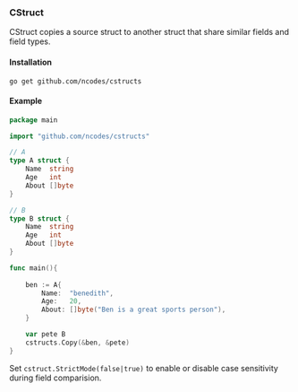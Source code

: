 ### CStruct 

CStruct copies a source struct to another struct that share similar fields
and field types.  

#### Installation
```
go get github.com/ncodes/cstructs
```

#### Example

```go
package main

import "github.com/ncodes/cstructs"

// A
type A struct {
	Name  string
	Age   int
	About []byte
}

// B
type B struct {
	Name  string
	Age   int
	About []byte
}

func main(){ 
    
    ben := A{
		Name:  "benedith",
		Age:   20,
		About: []byte("Ben is a great sports person"),
	}

    var pete B
    cstructs.Copy(&ben, &pete)
}
```

Set `cstruct.StrictMode(false|true)` to enable or disable case sensitivity during field comparision.
